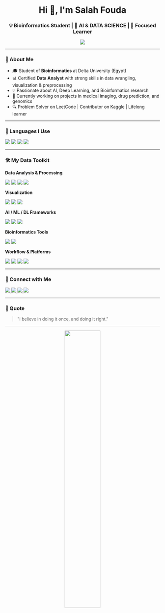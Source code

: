 <!-- Salah Fouda's GitHub Profile README -->

<h1 align="center">Hi 👋, I'm Salah Fouda</h1>
<h3 align="center">💡 Bioinformatics Student | 🤖 AI & DATA SCIENCE | 🎯 Focused Learner</h3>

<p align="center">
  <img src="https://readme-typing-svg.herokuapp.com?center=true&vCenter=true&multiline=true&height=60&lines=Bioinformatics+%7C+AI+%7C+Data+Analysis+%7C+Deep+Learning+%7C+Always+Learning+More..."/>
</p>

---

### 🚀 About Me

- 🎓 Student of **Bioinformatics** at Delta University (Egypt)
- 📊 Certified **Data Analyst** with strong skills in data wrangling, visualization & preprocessing
- 💡 Passionate about AI, Deep Learning, and Bioinformatics research
- 🧠 Currently working on projects in medical imaging, drug prediction, and genomics
- 🔍 Problem Solver on LeetCode | Contributor on Kaggle | Lifelong learner

---

### 🧠 Languages I Use
<p>
  <img src="https://img.shields.io/badge/Python-3776AB?style=for-the-badge&logo=python&logoColor=white"/>
  <img src="https://img.shields.io/badge/Java-007396?style=for-the-badge&logo=java&logoColor=white"/>
  <img src="https://img.shields.io/badge/C%23-239120?style=for-the-badge&logo=c-sharp&logoColor=white"/>
  <img src="https://img.shields.io/badge/SQL-336791?style=for-the-badge&logo=postgresql&logoColor=white"/>
</p>

---

### 🛠️ My Data Toolkit

**Data Analysis & Processing**
<p>
  <img src="https://img.shields.io/badge/Pandas-150458?style=for-the-badge&logo=pandas&logoColor=white"/>
  <img src="https://img.shields.io/badge/Numpy-013243?style=for-the-badge&logo=numpy&logoColor=white"/>
  <img src="https://img.shields.io/badge/OpenCV-5C3EE8?style=for-the-badge&logo=opencv&logoColor=white"/>
  <img src="https://img.shields.io/badge/scikit--learn-F7931E?style=for-the-badge&logo=scikit-learn&logoColor=white"/>
</p>

**Visualization**
<p>
  <img src="https://img.shields.io/badge/Matplotlib-11557C?style=for-the-badge&logo=matplotlib&logoColor=white"/>
  <img src="https://img.shields.io/badge/Seaborn-3C5488?style=for-the-badge&logo=seaborn&logoColor=white"/>
  <img src="https://img.shields.io/badge/Plotly-3F4F75?style=for-the-badge&logo=plotly&logoColor=white"/>
</p>

**AI / ML / DL Frameworks**
<p>
  <img src="https://img.shields.io/badge/TensorFlow-FF6F00?style=for-the-badge&logo=tensorflow&logoColor=white"/>
  <img src="https://img.shields.io/badge/Keras-D00000?style=for-the-badge&logo=keras&logoColor=white"/>
  <img src="https://img.shields.io/badge/PyTorch-EE4C2C?style=for-the-badge&logo=pytorch&logoColor=white"/>
</p>

**Bioinformatics Tools**
<p>
  <img src="https://img.shields.io/badge/Biopython-3776AB?style=for-the-badge&logo=python&logoColor=white"/>
  <img src="https://img.shields.io/badge/BLAST-006CB7?style=for-the-badge&logo=databricks&logoColor=white"/>
</p>

**Workflow & Platforms**
<p>
  <img src="https://img.shields.io/badge/Jupyter-F37626?style=for-the-badge&logo=jupyter&logoColor=white"/>
  <img src="https://img.shields.io/badge/Google%20Colab-F9AB00?style=for-the-badge&logo=googlecolab&logoColor=white"/>
  <img src="https://img.shields.io/badge/Kaggle-20BEFF?style=for-the-badge&logo=kaggle&logoColor=white"/>
  <img src="https://img.shields.io/badge/VS%20Code-007ACC?style=for-the-badge&logo=visual-studio-code&logoColor=white"/>
</p>

---

### 🔗 Connect with Me
<p>
  <a href="https://www.linkedin.com/in/salah-fouda-186b02291" target="_blank">
    <img src="https://img.shields.io/badge/LinkedIn-0A66C2?style=for-the-badge&logo=linkedin&logoColor=white"/>
  </a>
  <a href="https://www.kaggle.com/salahfouda" target="_blank">
    <img src="https://img.shields.io/badge/Kaggle-20BEFF?style=for-the-badge&logo=kaggle&logoColor=white"/>
  </a>
  <a href="https://leetcode.com/u/aVDW5g1UZw/" target="_blank">
    <img src="https://img.shields.io/badge/LeetCode-FFA116?style=for-the-badge&logo=leetcode&logoColor=white"/>
  </a>
  <a href="mailto:salahfoudamohamed@gmail.com">
    <img src="https://img.shields.io/badge/Gmail-D14836?style=for-the-badge&logo=gmail&logoColor=white"/>
  </a>
</p>

---

### 📌 Quote
> "I believe in doing it once, and doing it right."

---

<p align="center">
  <img src="https://streak-stats.demolab.com?user=salahfoudamohamed&theme=dark&hide_border=false" width="48%" />
</p>

